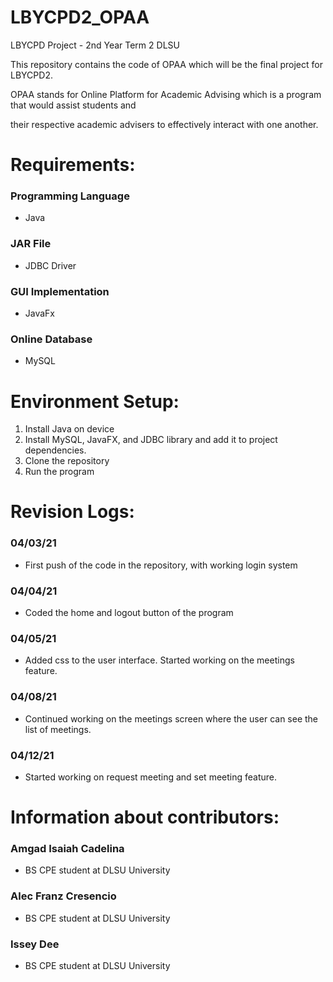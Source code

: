 # LBYCPD2_OPAA
LBYCPD Project - 2nd Year Term 2 DLSU

This repository contains the code of OPAA which will be the final project for LBYCPD2. 

OPAA stands for Online Platform for Academic Advising which is a program that would assist students and 

their respective academic advisers to effectively interact with one another.

# Requirements:
### Programming Language 
- Java

### JAR File 
- JDBC Driver

### GUI Implementation
- JavaFx

### Online Database 
- MySQL

# Environment Setup:
1. Install Java on device
2. Install MySQL, JavaFX, and JDBC library and add it to project dependencies.
3. Clone the repository
4. Run the program

# Revision Logs:
### 04/03/21 
- First push of the code in the repository, with working login system

### 04/04/21 
- Coded the home and logout button of the program

### 04/05/21 
- Added css to the user interface. Started working on the meetings feature. 

### 04/08/21 
- Continued working on the meetings screen where the user can see the list of meetings.

### 04/12/21 
- Started working on request meeting and set meeting feature.

# Information about contributors:

### Amgad Isaiah Cadelina

- BS CPE student at DLSU University

### Alec Franz Cresencio

- BS CPE student at DLSU University

### Issey Dee

- BS CPE student at DLSU University
